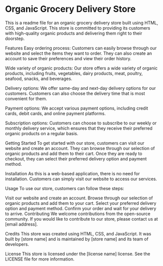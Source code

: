 # Organic Grocery Delivery Store
This is a readme file for an organic grocery delivery store built using HTML, CSS, and JavaScript. This store is committed to providing its customers with high-quality organic products and delivering them right to their doorstep.

Features
Easy ordering process: Customers can easily browse through our website and select the items they want to order. They can also create an account to save their preferences and view their order history.

Wide variety of organic products: Our store offers a wide variety of organic products, including fruits, vegetables, dairy products, meat, poultry, seafood, snacks, and beverages.

Delivery options: We offer same-day and next-day delivery options for our customers. Customers can also choose the delivery time that is most convenient for them.

Payment options: We accept various payment options, including credit cards, debit cards, and online payment platforms.

Subscription options: Customers can choose to subscribe to our weekly or monthly delivery service, which ensures that they receive their preferred organic products on a regular basis.

Getting Started
To get started with our store, customers can visit our website and create an account. They can browse through our selection of organic products and add them to their cart. Once they are ready to checkout, they can select their preferred delivery option and payment method.

Installation
As this is a web-based application, there is no need for installation. Customers can simply visit our website to access our services.

Usage
To use our store, customers can follow these steps:

Visit our website and create an account.
Browse through our selection of organic products and add them to your cart.
Select your preferred delivery option and payment method.
Confirm your order and wait for your delivery to arrive.
Contributing
We welcome contributions from the open-source community. If you would like to contribute to our store, please contact us at [email address].

Credits
This store was created using HTML, CSS, and JavaScript. It was built by [store name] and is maintained by [store name] and its team of developers.

License
This store is licensed under the [license name] license. See the LICENSE file for more information.




